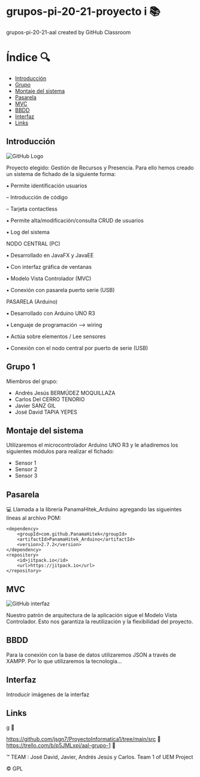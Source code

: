 # grupos-pi-20-21-proyecto i :books:
grupos-pi-20-21-aal created by GitHub Classroom

# Índice :mag:
  - [Introducción](#introducción)
  - [Grupo](#grupo-1)
  - [Montaje del sistema](#montaje-del-sistema)
  - [Pasarela](#pasarela)
  - [MVC](#mvc)
  - [BBDD](#json)
  - [Interfaz](#interfaz)
  - [Links](#links)

## Introducción
![GitHub Logo](/src/Img/logo.png) 

Proyecto elegido: Gestión de Recursos y Presencia. Para ello hemos creado un sistema de fichado de la siguiente forma:

▪ Permite identificación usuarios

  – Introducción de código
  
  – Tarjeta contactless
  
▪ Permite alta/modificación/consulta CRUD de usuarios

▪ Log del sistema


  NODO CENTRAL (PC)
  
  ▪ Desarrollado en JavaFX y JavaEE
  
  ▪ Con interfaz gráfica de ventanas
  
  ▪ Modelo Vista Controlador (MVC)
  
  ▪ Conexión con pasarela puerto serie (USB)
  
  PASARELA (Arduino)
  
  ▪ Desarrollado con Arduino UNO R3
  
  ▪ Lenguaje de programación --> wiring
  
  ▪ Actúa sobre elementos / Lee sensores
  
  ▪ Conexión con el nodo central por puerto de serie (USB)

## Grupo 1

Miembros del grupo:
 * Andrés Jesús BERMÚDEZ MOQUILLAZA
 * Carlos Del CERRO TENORIO
 * Javier SANZ GIL
 * José David TAPIA YEPES


## Montaje del sistema
Utilizaremos el microcontrolador Arduino UNO R3 y le añadiremos los siguientes módulos para realizar el fichado:

* Sensor 1
* Sensor 2
* Sensor 3

## Pasarela
 :computer: Llamada a la librería PanamaHitek_Arduino agregando las sigueintes líneas al archivo POM:

    <dependency>
        <groupId>com.github.PanamaHitek</groupId>
        <artifactId>PanamaHitek_Arduino</artifactId>
        <version>2.7.2</version>
    </dependency>
    <repository>
        <id>jitpack.io</id>
        <url>https://jitpack.io</url>
    </repository>
 
 ## MVC
 
 ![GitHub interfaz](/src/Img/mvc.PNG)
 
Nuestro patrón de arquitectura de la aplicación sigue el Modelo Vista Controlador. Esto nos garantiza la reutilización y la flexibilidad del proyecto.
 
 ## BBDD
 
Para la conexión con la base de datos utilizaremos JSON a través de XAMPP. Por lo que utilizaremos la tecnología...
 
 ## Interfaz
Introducir imágenes de la interfaz
 
 ## Links

g  :movie_camera:

https://github.com/jsgn7/ProyectoInformatica1/tree/main/src :link:
https://trello.com/b/p5JMLxpj/aal-grupo-1 :link:
   
   :tm: TEAM : José David, Javier, Andrés Jesús y Carlos. Team 1 of UEM Project
   
   :copyright: GPL

